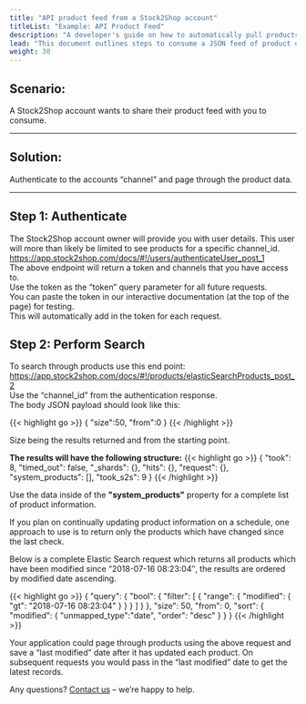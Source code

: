 ```yaml
---
title: "API product feed from a Stock2Shop account"
titleList: "Example: API Product Feed"
description: "A developer's guide on how to automatically pull products from a Stock2Shop client account via the Stock2Shop API."
lead: "This document outlines steps to consume a JSON feed of product data from a Stock2Shop account."
weight: 30
---
```


## Scenario:
A Stock2Shop account wants to share their product feed with you to consume.

* * *

## Solution:
Authenticate to the accounts “channel” and page through the product data.

* * *

## Step 1: Authenticate
The Stock2Shop account owner will provide you with user details. This user will more than likely be limited to see products for a specific channel_id.    
https://app.stock2shop.com/docs/#!/users/authenticateUser_post_1  
The above endpoint will return a token and channels that you have access to.    
Use the token as the “token” query parameter for all future requests.  
You can paste the token in our interactive documentation (at the top of the page) for testing.    
This will automatically add in the token for each request.

## Step 2: Perform Search
To search through products use this end point:  
https://app.stock2shop.com/docs/#!/products/elasticSearchProducts_post_2  
Use the “channel_id” from the authentication response.  
The body JSON payload should look like this:  

{{< highlight go >}}
{
"size":50,
"from":0
}
{{< /highlight >}}

Size being the results returned and from the starting point.

**The results will have the following structure:**
{{< highlight go >}}
{
  "took": 8,
  "timed_out": false,
  "_shards": {},
  "hits": {},
  "request": {},
  "system_products": [],
  "took_s2s": 9
}
{{< /highlight >}}

Use the data inside of the **"system_products"** property for a complete list of product information.

If you plan on continually updating product information on a schedule, one approach to use is to return only the products which have changed since the last check.

Below is a complete Elastic Search request which returns all products which have been modified since “2018-07-16 08:23:04″, the results are ordered by modified date ascending.

{{< highlight go >}}
{
  "query": {
    "bool": {
      "filter": [
        {
          "range": {
            "modified": {
              "gt": "2018-07-16 08:23:04"
            }
          }
        }
      ]
    }
  },
  "size": 50,
  "from": 0,
  "sort": {
    "modified": {
      "unmapped_type":"date",
      "order": "desc"
    }
  }
}
{{< /highlight >}}

Your application could page through products using the above request and save a “last modified” date after it has updated each product. On subsequent requests you would pass in the “last modified” date to get the latest records.

Any questions? [Contact us](/contact-us) – we’re happy to help.